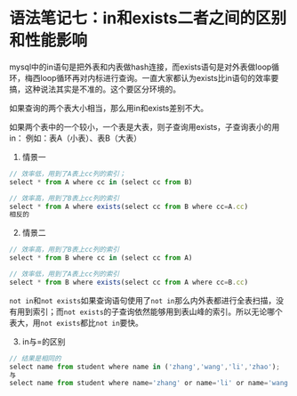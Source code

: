 # 语法笔记七：in和exists二者之间的区别和性能影响

mysql中的in语句是把外表和内表做hash连接，而exists语句是对外表做loop循环，梅西loop循环再对内标进行查询。一直大家都认为exists比in语句的效率要搞，这种说法其实是不准的。这个要区分环境的。

如果查询的两个表大小相当，那么用in和exists差别不大。

如果两个表中的一个较小，一个表是大表，则子查询用exists，子查询表小的用in：
例如：表A（小表）、表B（大表）

1. 情景一

```js
// 效率低，用到了A表上cc列的索引；
select * from A where cc in (select cc from B)

// 效率高，用到了B表上cc列的索引
select * from A where exists(select cc from B where cc=A.cc)
相反的
```

2. 情景二

```js
// 效率高，用到了B表上cc列的索引
select * from B where cc in (select cc from A)

// 效率低，用到了A表上cc列的索引
select * from B where exists(select cc from A where cc=B.cc)
```


`not in`和`not exists`如果查询语句使用了`not in`那么内外表都进行全表扫描，没有用到索引；而`not exists`的子查询依然能够用到表山峰的索引。所以无论哪个表大，用`not exists`都比`not in`要快。

3. in与=的区别

```js
// 结果是相同的
select name from student where name in ('zhang','wang','li','zhao');
与
select name from student where name='zhang' or name='li' or name='wang' or name='zhao'
```


